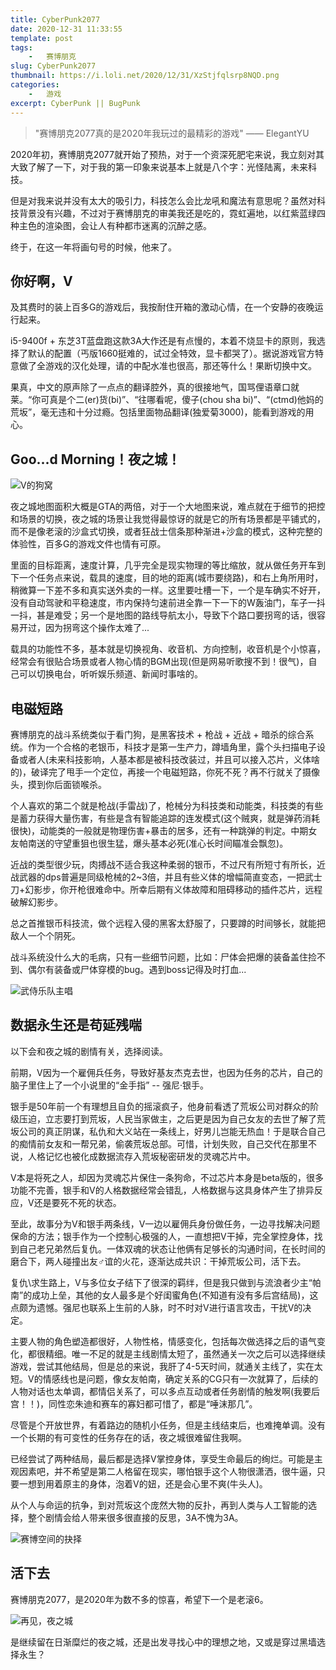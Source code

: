 ```yaml
---
title: CyberPunk2077
date: 2020-12-31 11:33:55
template: post
tags: 
	-	赛博朋克
slug: CyberPunk2077
thumbnail: https://i.loli.net/2020/12/31/XzStjfqlsrp8NQD.png
categories:
	-	游戏
excerpt: CyberPunk || BugPunk
---
```


> "赛博朋克2077真的是2020年我玩过的最精彩的游戏"  —— ElegantYU

2020年初，赛博朋克2077就开始了预热，对于一个资深死肥宅来说，我立刻对其大致了解了一下，对于我的第一印象来说基本上就是八个字：光怪陆离，未来科技。

但是对我来说并没有太大的吸引力，科技怎么会比龙吼和魔法有意思呢？虽然对科技背景没有兴趣，不过对于赛博朋克的审美我还是吃的，霓虹遍地，以红紫蓝绿四种主色的渲染图，会让人有种都市迷离的沉醉之感。

终于，在这一年将画句号的时候，他来了。

## 你好啊，V

及其费时的装上百多G的游戏后，我按耐住开箱的激动心情，在一个安静的夜晚运行起来。

i5-9400f + 东芝3T蓝盘跑这款3A大作还是有点慢的，本着不烧显卡的原则，我选择了默认的配置（丐版1660挺难的，试过全特效，显卡都哭了）。据说游戏官方特意做了全游戏的汉化处理，请的中配水准也很高，那还等什么！果断切换中文。

果真，中文的原声除了一点点的翻译腔外，真的很接地气，国骂俚语章口就莱。“你可真是个二(er)货(bi)”、“往哪看呢，傻子(chou sha bi)”、“(ctmd)他妈的荒坂”，毫无违和十分过瘾。包括里面物品翻译(独爱菊3000)，能看到游戏的用心。

## Goo...d Morning！夜之城！

![V的狗窝](https://i.loli.net/2020/12/31/XzStjfqlsrp8NQD.png)

夜之城地图面积大概是GTA的两倍，对于一个大地图来说，难点就在于细节的把控和场景的切换，夜之城的场景让我觉得最惊讶的就是它的所有场景都是平铺式的，而不是像老滚的沙盒式切换，或者狂战士信条那种渐进+沙盒的模式，这种完整的体验性，百多G的游戏文件也情有可原。

里面的目标距离，速度计算，几乎完全是现实物理的等比缩放，就从做任务开车到下一个任务点来说，载具的速度，目的地的距离(城市要绕路)，和右上角所用时，稍微算一下差不多和真实送外卖的一样。这里要吐槽一下，一个是车确实不好开，没有自动驾驶和平稳速度，市内保持匀速前进全靠一下一下的W轰油门，车子一抖一抖，甚是难受；另一个是地图的路线导航太小，导致下个路口要拐弯的话，很容易开过，因为拐弯这个操作太难了...

载具的功能性不多，基本就是切换视角、收音机、方向控制，收音机是个小惊喜，经常会有很贴合场景或者人物心情的BGM出现(但是网易听歌搜不到！很气)，自己可以切换电台，听听娱乐频道、新闻时事啥的。

## 电磁短路

赛博朋克的战斗系统类似于看门狗，是黑客技术 + 枪战 + 近战 + 暗杀的综合系统。作为一个合格的老银币，科技才是第一生产力，蹲墙角里，露个头扫描电子设备或者人(未来科技影响，人基本都是被科技改装过，并且可以接入芯片，义体啥的)，破译完了甩手一个定位，再接一个电磁短路，你死不死？再不行就关了摄像头，摸到你后面锁喉杀。

个人喜欢的第二个就是枪战(手雷战)了，枪械分为科技类和动能类，科技类的有些是蓄力获得大量伤害，有些是含有智能追踪的连发模式(这个贼爽，就是弹药消耗很快)，动能类的一般就是物理伤害+暴击的居多，还有一种跳弹的判定。中期女友帕南送的守望重狙也很生猛，爆头基本必死(准心长时间瞄准会飘忽)。

近战的类型很少玩，肉搏战不适合我这种柔弱的银币，不过尺有所短寸有所长，近战武器的dps普遍是同级枪械的2~3倍，并且有些义体的增幅简直变态，一把武士刀+幻影步，你开枪很难命中。所幸后期有义体故障和阻碍移动的插件芯片，远程破解幻影步。

总之首推银币科技流，做个远程入侵的黑客太舒服了，只要蹲的时间够长，就能把敌人一个个阴死。

战斗系统没什么大的毛病，只有一些细节问题，比如：尸体会把爆的装备盖住捡不到、偶尔有装备或尸体穿模的bug。遇到boss记得及时打血...

![武侍乐队主唱](https://i.loli.net/2020/12/31/Sq9cv3mwRZxnF8T.png)

## 数据永生还是苟延残喘

以下会和夜之城的剧情有关，选择阅读。

前期，V因为一个雇佣兵任务，导致好基友杰克去世，也因为任务的芯片，自己的脑子里住上了一个小说里的“金手指” -- 强尼·银手。

银手是50年前一个有理想且自负的摇滚疯子，他身前看透了荒坂公司对群众的阶级压迫，立志要打到荒坂，人民当家做主，之后更是因为自己女友的去世了解了荒坂公司的真正阴谋，私仇和大义站在一条线上，好男儿岂能无热血！于是联合自己的痴情前女友和一帮兄弟，偷袭荒坂总部。可惜，计划失败，自己交代在那里不说，人格记忆也被化成数据流存入荒坂秘密研发的灵魂芯片中。

V本是将死之人，却因为灵魂芯片保住一条狗命，不过芯片本身是beta版的，很多功能不完善，银手和V的人格数据经常会错乱，人格数据与这具身体产生了排异反应，V还是要死不死的状态。

至此，故事分为V和银手两条线，V一边以雇佣兵身份做任务，一边寻找解决问题保命的方法；银手作为一个控制心极强的人，一直想把V干掉，完全掌控身体，找到自己老兄弟然后复仇。一体双魂的状态让他俩有足够长的沟通时间，在长时间的磨合下，两人碰撞出友♂谊的火花，逐渐达成共识：干掉荒坂公司，活下去。

复仇\求生路上，V与多位女子结下了很深的羁绊，但是我只做到与流浪者少主“帕南”的成功上垒，其他的女人最多是个好闺蜜角色(不知道有没有多后宫结局)，这点颇为遗憾。强尼也联系上生前的人脉，时不时对V进行语言攻击，干扰V的决定。

主要人物的角色塑造都很好，人物性格，情感变化，包括每次做选择之后的语气变化，都很精细。唯一不足的就是主线剧情太短了，虽然通关一次之后可以选择继续游戏，尝试其他结局，但是总的来说，我肝了4-5天时间，就通关主线了，实在太短。V的情感线也是问题，像女友帕南，确定关系的CG只有一次就算了，后续的人物对话也太单调，都情侣关系了，可以多点互动或者任务剧情的触发啊(我要后宫！！)，同性恋朱迪和赛车的寡妇都可惜了，都是“唾沫那几”。

尽管是个开放世界，有着路边的随机小任务，但是主线结束后，也难掩单调。没有一个长期的有可变性的任务存在的话，夜之城很难留住我啊。

已经尝试了两种结局，最后都是选择V掌控身体，享受生命最后的绚烂。可能是主观因素吧，并不希望是第二人格留在现实，哪怕银手这个人物很潇洒，很牛逼，只要一想到用着原主的身体，泡着V的妞，还是会心里不爽(牛头人)。

从个人与命运的抗争，到对荒坂这个庞然大物的反扑，再到人类与人工智能的选择，整个剧情会给人带来很多很直接的反思，3A不愧为3A。

![赛博空间的抉择](https://i.loli.net/2020/12/31/tGkBbDhzT6VNL8i.png)

## 活下去

赛博朋克2077，是2020年为数不多的惊喜，希望下一个是老滚6。

![再见，夜之城](https://i.loli.net/2020/12/31/K18ksVQq4ZDyRUu.png)

是继续留在日渐糜烂的夜之城，还是出发寻找心中的理想之地，又或是穿过黑墙选择永生？

